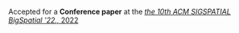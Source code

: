 Accepted for a <b>Conference paper</b> at the <a href="[https://doi.org/10.1145/3557917.3567615]"><em> the 10th ACM SIGSPATIAL BigSpatial '22.</em>, 2022</a>
